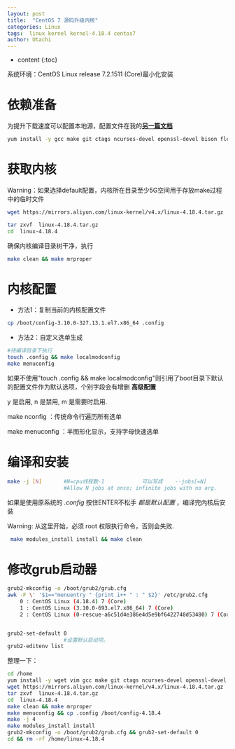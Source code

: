 ```yaml
---
layout: post
title:  "CentOS 7 源码升级内核"
categories: Linux
tags:  linux kernel kernel-4.18.4 centos7  
author: Utachi
---
```


* content
{:toc}

系统环境：CentOS Linux release 7.2.1511 (Core)最小化安装

# 依赖准备
为提升下载速度可以配置本地源，配置文件在我的[**另一篇文档**](https://utachi.cn/2019/04/04/local-yum-createrepo/)
````bash
yum install -y gcc make git ctags ncurses-devel openssl-devel bison flex elfutils-libelf-devel bc
````

# 获取内核

Warning：如果选择default配置，内核所在目录至少5G空间用于存放make过程中的临时文件
````bash
wget https://mirrors.aliyun.com/linux-kernel/v4.x/linux-4.18.4.tar.gz

tar zxvf  linux-4.18.4.tar.gz
cd  linux-4.18.4
````
确保内核编译目录树干净，执行

````bash
make clean && make mrproper
````
# 内核配置

* 方法1：复制当前的内核配置文件
````bash
cp /boot/config-3.10.0-327.13.1.el7.x86_64 .config
````
* 方法2：自定义选单生成
````bash
#待编译目录下执行
touch .config && make localmodconfig
make menuconfig
````
如果不使用"touch .config && make localmodconfig"则引用了boot目录下默认的配置文件作为默认选项，个别字段会有增删
**高级配置**

y 是启用, n 是禁用, m 是需要时启用. 

make nconfig ：传统命令行遍历所有选单

make menuconfig ：半图形化显示，支持字母快速选单

# 编译和安装
````bash
make -j [N]       #N=cpu线程数-1            可以写成    --jobs[=N]    
                  #Allow N jobs at once; infinite jobs with no arg.
````

如果是使用原系统的 *.config* 按住ENTER不松手 *都是默认配置* ，编译完内核后安装

Warning: 从这里开始，必须 root 权限执行命令，否则会失败. 

````bash
 make modules_install install && make clean
````

# 修改grub启动器
````bash
grub2-mkconfig -o /boot/grub2/grub.cfg
awk -F \' '$1=="menuentry " {print i++ " : " $2}' /etc/grub2.cfg
    0 : CentOS Linux (4.18.4) 7 (Core)
    1 : CentOS Linux (3.10.0-693.el7.x86_64) 7 (Core)
    2 : CentOS Linux (0-rescue-a6c51d4e386e4d5e9bf6422748d53480) 7 (Core)


grub2-set-default 0                 
                  #设置默认启动项。
grub2-editenv list

````

整理一下：
````bash
cd /home
yum install -y wget vim gcc make git ctags ncurses-devel openssl-devel bison flex elfutils-libelf-devel bc
wget https://mirrors.aliyun.com/linux-kernel/v4.x/linux-4.18.4.tar.gz
tar zxvf  linux-4.18.4.tar.gz
cd  linux-4.18.4
make clean && make mrproper
make menuconfig && cp .config /boot/config-4.18.4
make -j 4
make modules_install install 
grub2-mkconfig -o /boot/grub2/grub.cfg && grub2-set-default 0
cd && rm -rf /home/linux-4.18.4
````
